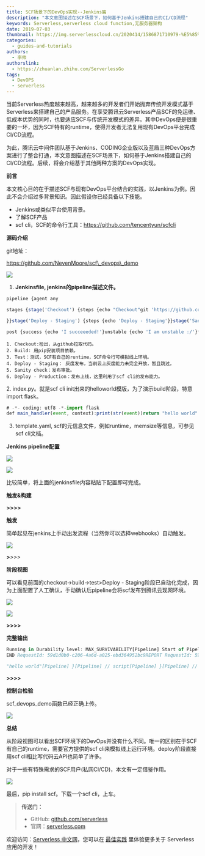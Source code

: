 ```yaml
---
title: SCF场景下的DevOps实现--Jenkins篇
description: "本文意图描述在SCF场景下，如何基于Jenkins搭建自己的CI/CD流程"
keywords: Serverless,serverless cloud function,无服务器架构
date: 2019-07-03
thumbnail: https://img.serverlesscloud.cn/2020414/1586871710979-%E5%85%AC%E5%85%B1%E7%94%A8.png
categories:
  - guides-and-tutorials
authors:
  - 李帅
authorslink:
  - https://zhuanlan.zhihu.com/ServerlessGo
tags:
  - DevOPS
  - serverless
---
```


当前Serverless热度越来越高，越来越多的开发者们开始抛弃传统开发模式基于Serverless来搭建自己的产品服务。在享受腾讯云Serverless产品SCF的免运维、低成本优势的同时，也要适应SCF与传统开发模式的差异。其中DevOps便是很重要的一环，因为SCF特有的runtime，使得开发者无法复用现有DevOps平台完成CI/CD流程。


为此，腾讯云中间件团队基于Jenkins、CODING企业版以及蓝盾三种DevOps方案进行了整合打通，本文意图描述在SCF场景下，如何基于Jenkins搭建自己的CI/CD流程。后续，将会介绍基于其他两种方案的DevOps实现。

**前言**

本文核心目的在于描述SCF与现有DevOps平台结合的实践，以Jenkins为例。因此不会介绍过多背景知识。因此假设你已经具备以下技能。


- Jenkins或类似平台使用背景。
- 了解SCF产品
- scf cli，SCF的命令行工具：https://github.com/tencentyun/scfcli

**源码介绍**

git地址：

https://github.com/NevenMoore/scf\_devops\_demo

![](https://img.serverlesscloud.cn/qianyi/YHl6UWa9s637BIpOjtIJMe3ciaW6QJ4lya3gH7dv8mu3LSJoDUiabVuyXsaEL2mYsXAa1A4SUicTpP0ptae21RiaeA.jpg)

1. **Jenkinsfile, jenkins的pipeline描述文件。**

```javascript
pipeline {agent any

stages {stage('Checkout') {steps {echo "Checkout"git 'https://github.com/NevenMoore/scf_devops_demo.git'}}stage('Build') {steps {echo 'Building'sh "pip install -r requirements.txt"}}stage('Test') {steps {echo 'Testing'script {ret = sh(script: "scf native invoke -t ./template.yaml --no-event", returnStatus: true)if (ret != 0) {echo '[Test] Failed'currentBuild.result = 'FAILURE'return}}

}}stage('Deploy - Staging') {steps {echo 'Deploy - Staging'}}stage('Sanity check') {steps {input "Does the staging environment look ok?"}}stage('Deploy - Production') {steps {echo 'Deploy - Production'script {ret = sh(script: "scf package -t ./template.yaml", returnStatus: true)if (ret != 0) {echo '[Deploy] Failed'currentBuild.result = 'FAILURE'return}ret = sh(script: "scf deploy -t ./deploy.yaml -f", returnStatus: true)if (ret != 0) {echo '[Deploy] Failed'currentBuild.result = 'FAILURE'return}}}}}

post {success {echo 'I succeeeded!'}unstable {echo 'I am unstable :/'}failure {echo 'I failed :('}changed {echo 'Things were different before...'}}}
```

    1. Checkout:检出，从github拉取代码。
    2. Build: 用pip安装项目依赖。
    3. Test：测试，SCF有自己的runtime，SCF命令行可模拟线上环境。
    4. Deploy - Staging： 灰度发布，当前云上灰度能力未完全开放，暂且跳过。
    5. Sanity check：发布审批。
    6. Deploy - Production：发布上线，这里利用了scf cli的发布能力。

2. index.py。就是scf cli init出来的helloworld模版，为了演示build阶段，特意import flask。

```javascript
# -*- coding: utf8 -*-import flask
def main_handler(event, context):print(str(event))return "hello world"
```

3. template.yaml, scf的元信息文件，例如runtime，memsize等信息，可参见scf cli文档。

**Jenkins pipeline配置**

![](https://img.serverlesscloud.cn/qianyi/YHl6UWa9s637BIpOjtIJMe3ciaW6QJ4lymbUOgSibqR9xicK4vABvBVsWAfDhkkSZB7TU75ulKrMjd47XGjlJ09oQ.jpg)

![](https://img.serverlesscloud.cn/qianyi/YHl6UWa9s637BIpOjtIJMe3ciaW6QJ4lyKNxGiatTSaw6ld7qjfoUSstzliaQqKWh04JybsEY88X9vWCicptubR2Ng.jpg)

比较简单，将上面的jenkinsfile内容粘贴下配置即可完成。

**触发&构建**

**>>>>**

**触发**

简单起见在jenkins上手动出发流程（当然你可以选择webhooks）自动触发。

![](https://img.serverlesscloud.cn/qianyi/YHl6UWa9s637BIpOjtIJMe3ciaW6QJ4lyAjBoSxUpcicMXpn9hviaWOJbLVLpOicAticVa6nTT2O54ialksPhVfepibrA.jpg)

**>**>>>

**阶段视图**

可以看见前面的checkout->build->test>Deploy - Staging阶段已自动化完成，因为上面配置了人工确认，手动确认后pipeline会将scf发布到腾讯云现网环境。

![](https://img.serverlesscloud.cn/qianyi/YHl6UWa9s637BIpOjtIJMe3ciaW6QJ4lyicj2fDriatsAq3RraqdVEE4CaoQMkYWtgdT1oibFX7hH4DnKkajeFrkZA.jpg)

![](https://img.serverlesscloud.cn/qianyi/YHl6UWa9s637BIpOjtIJMe3ciaW6QJ4lysvHM47k70A31YZKsOcOgvLf8wr8lVfNTsTtPydTiazHGb5zkG8aMaGg.jpg)

**>>>>**

**完整输出**

```javascript
Running in Durability level: MAX_SURVIVABILITY[Pipeline] Start of Pipeline[Pipeline] nodeRunning on Jenkins in /var/lib/jenkins/workspace/scf_devops_demo[Pipeline] {[Pipeline] stage[Pipeline] { (Checkout)[Pipeline] echoCheckout[Pipeline] gitNo credentials specified> git rev-parse --is-inside-work-tree # timeout=10Fetching changes from the remote Git repository> git config remote.origin.url https://github.com/NevenMoore/scf_devops_demo.git # timeout=10Fetching upstream changes fromhttps://github.com/NevenMoore/scf_devops_demo.git> git --version # timeout=10> git fetch --tags --progress https://github.com/NevenMoore/scf_devops_demo.git +refs/heads/*:refs/remotes/origin/*> git rev-parse refs/remotes/origin/master^{commit} # timeout=10> git rev-parse refs/remotes/origin/origin/master^{commit} # timeout=10Checking out Revision a500383602e314911b62a74045295f0008b0288f (refs/remotes/origin/master)> git config core.sparsecheckout # timeout=10> git checkout -f a500383602e314911b62a74045295f0008b0288f> git branch -a -v --no-abbrev # timeout=10> git branch -D master # timeout=10> git checkout -b master a500383602e314911b62a74045295f0008b0288fCommit message: "flask"First time build. Skipping changelog.[Pipeline] }[Pipeline] // stage[Pipeline] stage[Pipeline] { (Build)[Pipeline] echoBuilding[Pipeline] sh+ pip install -r requirements.txtRequirement already satisfied: flask in /usr/local/lib/python3.6/site-packages (from -r requirements.txt (line 1)) (1.0.2)Requirement already satisfied: click>=5.1 in /usr/local/lib/python3.6/site-packages (from flask->-r requirements.txt (line 1)) (6.7)Requirement already satisfied: itsdangerous>=0.24 in/usr/local/lib/python3.6/site-packages (from flask->-r requirements.txt (line 1)) (1.1.0)Requirement already satisfied: Werkzeug>=0.14 in/usr/local/lib/python3.6/site-packages (from flask->-r requirements.txt (line 1)) (0.14.1)Requirement already satisfied: Jinja2>=2.10 in /usr/local/lib/python3.6/site-packages (from flask->-r requirements.txt (line 1)) (2.10)Requirement already satisfied: MarkupSafe>=0.23 in/usr/local/lib64/python3.6/site-packages (from Jinja2>=2.10->flask->-r requirements.txt (line 1)) (1.1.1)[Pipeline] }[Pipeline] // stage[Pipeline] stage[Pipeline] { (Test)[Pipeline] echoTesting[Pipeline] script[Pipeline] {[Pipeline] sh+ scf native invoke -t ./template.yaml --no-eventSTART RequestId: 59d1d0b0-c206-4a6d-a025-ebd364952bc9{}
END RequestId: 59d1d0b0-c206-4a6d-a025-ebd364952bc9REPORT RequestId: 59d1d0b0-c206-4a6d-a025-ebd364952bc9 Duration: 0 ms BilledDuration: 100 ms Memory Size: 128 MB Max Memory Used: 32 MB

"hello world"[Pipeline] }[Pipeline] // script[Pipeline] }[Pipeline] // stage[Pipeline] stage[Pipeline] { (Deploy - Staging)[Pipeline] echoDeploy - Staging[Pipeline] }[Pipeline] // stage[Pipeline] stage[Pipeline] { (Sanity check)[Pipeline] inputDoes the staging environment look ok?Proceed or AbortApproved by 帅哥[Pipeline] }[Pipeline] // stage[Pipeline] stage[Pipeline] { (Deploy - Production)[Pipeline] echoDeploy - Production[Pipeline] script[Pipeline] {[Pipeline] sh+ scf package -t ./template.yamlGenerate deploy file 'deploy.yaml' success[Pipeline] sh+ scf deploy -t ./deploy.yaml -fdeploy default begindefault scf_devops_demo already exists, update it nowDeploy function 'scf_devops_demo' successdeploy default end[Pipeline] }[Pipeline] // script[Pipeline] }[Pipeline] // stage[Pipeline] stage[Pipeline] { (Declarative: Post Actions)[Pipeline] echoThings were different before...[Pipeline] echoI succeeeded![Pipeline] }[Pipeline] // stage[Pipeline] }[Pipeline] // node[Pipeline] End of PipelineFinished: SUCCESS
```

**>>>>**

**控制台检验**

scf\_devops\_demo函数已经正确上传。

![](https://img.serverlesscloud.cn/qianyi/YHl6UWa9s637BIpOjtIJMe3ciaW6QJ4lysYicZQYT0FHt9lzrNgah2MgSHaEIqlym4rjfNoPHHuibr0sPpibFSia5Pw.jpg)

**总结**

从阶段视图可以看出SCF环境下的DevOps并没有什么不同。唯一的区别在于SCF有自己的runtime，需要官方提供的scf cli来模拟线上运行环境。deploy阶段直接用scf cli相比写代码云API也简单了许多。

对于一些有特殊需求的SCF用户(私网CI/CD)，本文有一定借鉴作用。

![](https://img.serverlesscloud.cn/qianyi/YHl6UWa9s637BIpOjtIJMe3ciaW6QJ4lyQkY6JNRXyA6coIQAelicCsCJALKibco8ul7Tl1N0kiatqpNmOBjHs6ibkg.jpg)

最后，pip install scf。下载一个scf cli，上车。

> **传送门：**
> - GitHub: [github.com/serverless](https://github.com/serverless/serverless/blob/master/README_CN.md) 
> - 官网：[serverless.com](https://serverless.com/)

欢迎访问：[Serverless 中文网](https://serverlesscloud.cn/)，您可以在 [最佳实践](https://serverlesscloud.cn/best-practice) 里体验更多关于 Serverless 应用的开发！
